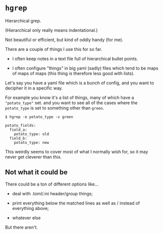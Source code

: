 `hgrep`
=======

Hierarchical grep.

(Hierarchical only really means indentational.)

Not beautiful or efficient, but kind of oddly handy (for me).

There are a couple of things I use this for so far.

- I often keep notes in a text file full of hierarchical bullet points.

- I often configure "things" in big yaml (sadly) files which tend to be maps of maps of maps (this thing is therefore less good with lists).

Let's say you have a yaml file which is a bunch of config, and you want to decipher it in a specific way.

For example you know it's a list of things, many of which have a `"potato_type"` set. and you want to see all of the cases where the `potato_type` is set to something other than `green`.

```
$ hgrep -e potato_type -v green

potato_fields:
  field_a:
    potato_type: old
  field_b:
    potato_type: new
```

This weirdly seems to cover most of what I normally wish for, so it may never get cleverer than this.


Not what it could be
--------------------

There could be a ton of different options like...

- deal with .toml/.ini header/group things;

- print everything below the matched lines as well as / instead of everything above;

- whatever else

But there aren't.
